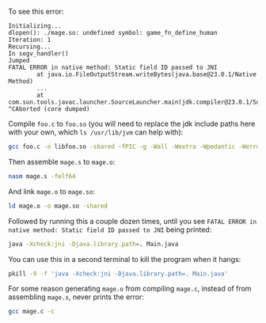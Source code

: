 To see this error:

```
Initializing...
dlopen(): ./mage.so: undefined symbol: game_fn_define_human
Iteration: 1
Recursing...
In segv_handler()
Jumped
FATAL ERROR in native method: Static field ID passed to JNI
        at java.io.FileOutputStream.writeBytes(java.base@23.0.1/Native Method)
        ...
        at com.sun.tools.javac.launcher.SourceLauncher.main(jdk.compiler@23.0.1/SourceLauncher.java:78)
^CAborted (core dumped)
```

Compile `foo.c` to `foo.so` (you will need to replace the jdk include paths here with your own, which `ls /usr/lib/jvm` can help with):

```bash
gcc foo.c -o libfoo.so -shared -fPIC -g -Wall -Wextra -Wpedantic -Werror -Wfatal-errors -Wno-infinite-recursion -I/usr/lib/jvm/jdk-23.0.1-oracle-x64/include -I/usr/lib/jvm/jdk-23.0.1-oracle-x64/include/linux
```

Then assemble `mage.s` to `mage.o`:

```bash
nasm mage.s -felf64
```

And link `mage.o` to `mage.so`:

```bash
ld mage.o -o mage.so -shared
```

Followed by running this a couple dozen times, until you see `FATAL ERROR in native method: Static field ID passed to JNI` being printed:

```bash
java -Xcheck:jni -Djava.library.path=. Main.java
```

You can use this in a second terminal to kill the program when it hangs:

```bash
pkill -9 -f 'java -Xcheck:jni -Djava.library.path=. Main.java'
```

For some reason generating `mage.o` from compiling `mage.c`, instead of from assembling `mage.s`, never prints the error:

```bash
gcc mage.c -c
```
